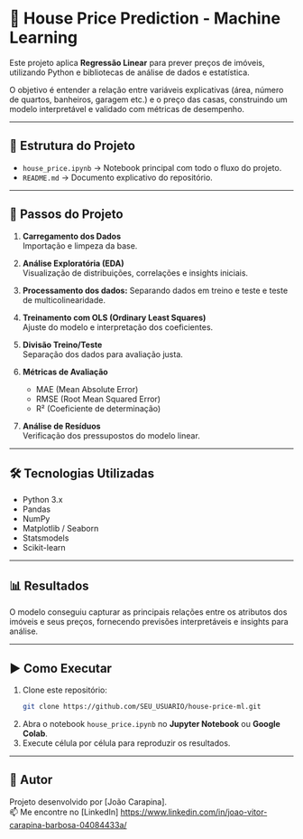 # 🏡 House Price Prediction - Machine Learning

Este projeto aplica **Regressão Linear** para prever preços de imóveis, utilizando Python e bibliotecas de análise de dados e estatística.  

O objetivo é entender a relação entre variáveis explicativas (área, número de quartos, banheiros, garagem etc.) e o preço das casas, construindo um modelo interpretável e validado com métricas de desempenho.  

---

## 📂 Estrutura do Projeto
- `house_price.ipynb` → Notebook principal com todo o fluxo do projeto.  
- `README.md` → Documento explicativo do repositório.  

---

## 🚀 Passos do Projeto
1. **Carregamento dos Dados**  
   Importação e limpeza da base.  

2. **Análise Exploratória (EDA)**  
   Visualização de distribuições, correlações e insights iniciais.  

3. **Processamento dos dados:**
   Separando dados em treino e teste e teste de multicolinearidade.

4. **Treinamento com OLS (Ordinary Least Squares)**  
   Ajuste do modelo e interpretação dos coeficientes.  

5. **Divisão Treino/Teste**  
   Separação dos dados para avaliação justa.  

6. **Métricas de Avaliação**  
   - MAE (Mean Absolute Error)  
   - RMSE (Root Mean Squared Error)  
   - R² (Coeficiente de determinação)  

7. **Análise de Resíduos**  
   Verificação dos pressupostos do modelo linear.  

---

## 🛠️ Tecnologias Utilizadas
- Python 3.x  
- Pandas  
- NumPy  
- Matplotlib / Seaborn  
- Statsmodels  
- Scikit-learn  

---

## 📊 Resultados
O modelo conseguiu capturar as principais relações entre os atributos dos imóveis e seus preços, fornecendo previsões interpretáveis e insights para análise.  

---

## ▶️ Como Executar
1. Clone este repositório:  
   ```bash
   git clone https://github.com/SEU_USUARIO/house-price-ml.git
   ```
2. Abra o notebook `house_price.ipynb` no **Jupyter Notebook** ou **Google Colab**.  
3. Execute célula por célula para reproduzir os resultados.  

---

## 📌 Autor
Projeto desenvolvido por [João Carapina].  
📫 Me encontre no [LinkedIn] https://www.linkedin.com/in/joao-vitor-carapina-barbosa-04084433a/


